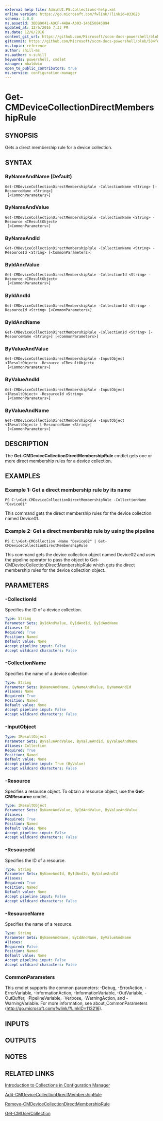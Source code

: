 ```yaml
---
external help file: AdminUI.PS.Collections-help.xml
online version: https://go.microsoft.com/fwlink/?linkid=833623
schema: 2.0.0
ms.assetid: 3BDB9041-ADCF-44BA-A393-146E58845094
updated_at: 12/6/2016 7:33 PM
ms.date: 12/6/2016
content_git_url: https://github.com/Microsoft/sccm-docs-powershell/blob/master/sccm-cmdlets/ConfigurationManager/vlatest/Get-CMDeviceCollectionDirectMembershipRule.md
gitcommit: https://github.com/Microsoft/sccm-docs-powershell/blob/504fd5ae0c4dcc14877d18b3f201f0c5172688ce/sccm-cmdlets/ConfigurationManager/vlatest/Get-CMDeviceCollectionDirectMembershipRule.md
ms.topic: reference
author: shill-ms
ms.author: v-suhill
keywords: powershell, cmdlet
manager: mbaldwin
open_to_public_contributors: true
ms.service: configuration-manager
---
```


# Get-CMDeviceCollectionDirectMembershipRule

## SYNOPSIS
Gets a direct membership rule for a device collection.

## SYNTAX

### ByNameAndName (Default)
```
Get-CMDeviceCollectionDirectMembershipRule -CollectionName <String> [-ResourceName <String>]
 [<CommonParameters>]
```

### ByNameAndValue
```
Get-CMDeviceCollectionDirectMembershipRule -CollectionName <String> -Resource <IResultObject>
 [<CommonParameters>]
```

### ByNameAndId
```
Get-CMDeviceCollectionDirectMembershipRule -CollectionName <String> -ResourceId <String> [<CommonParameters>]
```

### ByIdAndValue
```
Get-CMDeviceCollectionDirectMembershipRule -CollectionId <String> -Resource <IResultObject>
 [<CommonParameters>]
```

### ByIdAndId
```
Get-CMDeviceCollectionDirectMembershipRule -CollectionId <String> -ResourceId <String> [<CommonParameters>]
```

### ByIdAndName
```
Get-CMDeviceCollectionDirectMembershipRule -CollectionId <String> [-ResourceName <String>] [<CommonParameters>]
```

### ByValueAndValue
```
Get-CMDeviceCollectionDirectMembershipRule -InputObject <IResultObject> -Resource <IResultObject>
 [<CommonParameters>]
```

### ByValueAndId
```
Get-CMDeviceCollectionDirectMembershipRule -InputObject <IResultObject> -ResourceId <String>
 [<CommonParameters>]
```

### ByValueAndName
```
Get-CMDeviceCollectionDirectMembershipRule -InputObject <IResultObject> [-ResourceName <String>]
 [<CommonParameters>]
```

## DESCRIPTION
The **Get-CMDeviceCollectionDirectMembershipRule** cmdlet gets one or more direct membership rules for a device collection.

## EXAMPLES

### Example 1: Get a direct membership rule by its name
```
PS C:\>Get-CMDeviceCollectionDirectMembershipRule -CollectionName "Device01"
```

This command gets the direct membership rules for the device collection named Device01.

### Example 2: Get a direct membership rule by using the pipeline
```
PS C:\>Get-CMCollection -Name "Device02" | Get-CMDeviceCollectionDirectMembershipRule
```

This command gets the device collection object named Device02 and uses the pipeline operator to pass the object to Get-CMDeviceCollectionDirectMembershipRule which gets the direct membership rules for the device collection object.

## PARAMETERS

### -CollectionId
Specifies the ID of a device collection.

```yaml
Type: String
Parameter Sets: ByIdAndValue, ByIdAndId, ByIdAndName
Aliases: Id
Required: True
Position: Named
Default value: None
Accept pipeline input: False
Accept wildcard characters: False
```

### -CollectionName
Specifies the name of a device collection.

```yaml
Type: String
Parameter Sets: ByNameAndName, ByNameAndValue, ByNameAndId
Aliases: Name
Required: True
Position: Named
Default value: None
Accept pipeline input: False
Accept wildcard characters: False
```

### -InputObject


```yaml
Type: IResultObject
Parameter Sets: ByValueAndValue, ByValueAndId, ByValueAndName
Aliases: Collection
Required: True
Position: Named
Default value: None
Accept pipeline input: True (ByValue)
Accept wildcard characters: False
```

### -Resource
Specifies a resource object.
To obtain a resource object, use the **Get-CMResource** cmdlet.

```yaml
Type: IResultObject
Parameter Sets: ByNameAndValue, ByIdAndValue, ByValueAndValue
Aliases: 
Required: True
Position: Named
Default value: None
Accept pipeline input: False
Accept wildcard characters: False
```

### -ResourceId
Specifies the ID of a resource.

```yaml
Type: String
Parameter Sets: ByNameAndId, ByIdAndId, ByValueAndId
Aliases: 
Required: True
Position: Named
Default value: None
Accept pipeline input: False
Accept wildcard characters: False
```

### -ResourceName
Specifies the name of a resource.

```yaml
Type: String
Parameter Sets: ByNameAndName, ByIdAndName, ByValueAndName
Aliases: 
Required: False
Position: Named
Default value: None
Accept pipeline input: False
Accept wildcard characters: False
```

### CommonParameters
This cmdlet supports the common parameters: -Debug, -ErrorAction, -ErrorVariable, -InformationAction, -InformationVariable, -OutVariable, -OutBuffer, -PipelineVariable, -Verbose, -WarningAction, and -WarningVariable. For more information, see about_CommonParameters (http://go.microsoft.com/fwlink/?LinkID=113216).

## INPUTS

## OUTPUTS

## NOTES

## RELATED LINKS

[Introduction to Collections in Configuration Manager](http://go.microsoft.com/fwlink/p/?LinkID=259433)

[Add-CMDeviceCollectionDirectMembershipRule](xref:ConfigurationManager/vlatest/Add-CMDeviceCollectionDirectMembershipRule.md)

[Remove-CMDeviceCollectionDirectMembershipRule](xref:ConfigurationManager/vlatest/Remove-CMDeviceCollectionDirectMembershipRule.md)

[Get-CMUserCollection](xref:ConfigurationManager/vlatest/Get-CMUserCollection.md)


